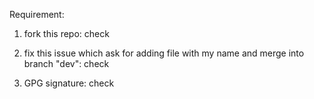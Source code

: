 

Requirement:
1. fork this repo:
check

2. fix this issue which ask for adding file with my name and merge into branch "dev":
check

3. GPG signature:
check